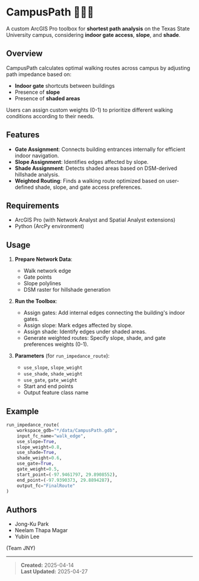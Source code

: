# CampusPath 🏫🚶‍♀️

A custom ArcGIS Pro toolbox for **shortest path analysis** on the Texas State University campus, considering **indoor gate access**, **slope**, and **shade**.

## Overview
CampusPath calculates optimal walking routes across campus by adjusting path impedance based on:
- **Indoor gate** shortcuts between buildings
- Presence of **slope**
- Presence of **shaded areas**

Users can assign custom weights (0-1) to prioritize different walking conditions according to their needs.

## Features
- **Gate Assignment**: Connects building entrances internally for efficient indoor navigation.
- **Slope Assignment**: Identifies edges affected by slope.
- **Shade Assignment**: Detects shaded areas based on DSM-derived hillshade analysis.
- **Weighted Routing**: Finds a walking route optimized based on user-defined shade, slope, and gate access preferences.

## Requirements
- ArcGIS Pro (with Network Analyst and Spatial Analyst extensions)
- Python (ArcPy environment)

## Usage
1. **Prepare Network Data**:
   - Walk network edge
   - Gate points
   - Slope polylines
   - DSM raster for hillshade generation

2. **Run the Toolbox**:
   - Assign gates: Add internal edges connecting the building's indoor gates.
   - Assign slope: Mark edges affected by slope.
   - Assign shade: Identify edges under shaded areas.
   - Generate weighted routes: Specify slope, shade, and gate preferences weights (0-1).

3. **Parameters** (for `run_impedance_route`):
   - `use_slope`, `slope_weight`
   - `use_shade`, `shade_weight`
   - `use_gate`, `gate_weight`
   - Start and end points
   - Output feature class name

## Example
```python
run_impedance_route(
    workspace_gdb="*/data/CampusPath.gdb",
    input_fc_name="walk_edge",
    use_slope=True,
    slope_weight=0.8,
    use_shade=True,
    shade_weight=0.6,
    use_gate=True,
    gate_weight=0.5,
    start_point=(-97.9461797, 29.8908552),
    end_point=(-97.9390373, 29.8894287),
    output_fc="FinalRoute"
)
```

## Authors
- Jong-Ku Park
- Neelam Thapa Magar
- Yubin Lee

(Team JNY)

---

> **Created:** 2025-04-14  
> **Last Updated:** 2025-04-27
